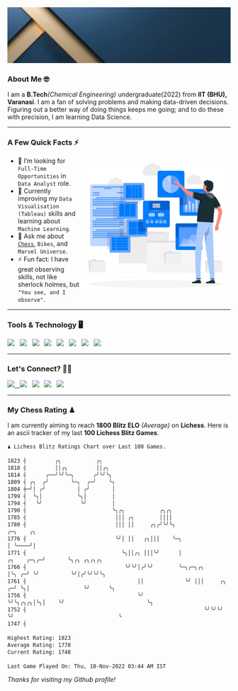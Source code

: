   <img src= "https://github.com/Laxman-Lakhan/Laxman-Lakhan/blob/master/Assets/Header.gif">

### About Me 🤓

I am a **B.Tech**_(Chemical Engineering)_ undergraduate(2022) from **IIT (BHU), Varanasi**. I am a fan of solving problems and making data-driven decisions. Figuring out a better way of doing things keeps me going; and to do these with precision, I am learning Data Science.

---

### A Few Quick Facts ⚡️
<img align="right" alt="Coding" width="340" src="https://github.com/Laxman-Lakhan/Laxman-Lakhan/blob/master/Assets/Data_Vector.jpg">   

- 🤝 I’m looking for `Full-Time Opportunities` in `Data Analyst` role.
- 📖 Currently improving my `Data Visualisation (Tableau)` skills and learning about `Machine Learning`.
- 💬 Ask me about [`Chess`](https://lichess.org/@/YourKingIsInDanger), `Bikes`, and `Marvel Universe`.
- ⚡️ Fun fact: I have great observing skills, not like sherlock holmes, but `"You see, and I observe"`.

---
### Tools & Technology 🖥

<img src="https://img.shields.io/badge/Python-white?logo=Python&logoColor=ColorName&style=ShieldStyle" /> &nbsp;
<img src="https://img.shields.io/badge/MySQL-white?logo=MySQL&logoColor=ColorName&style=ShieldStyle" /> &nbsp;
<img src="https://img.shields.io/badge/Tableau-white?logo=Tableau&logoColor=ColorName&style=ShieldStyle" /> &nbsp;
<img src="https://img.shields.io/badge/Excel-white?logo=Microsoft+Excel&logoColor=196F3D&style=ShieldStyle" /> &nbsp;
<img src="https://img.shields.io/badge/Jupyter-white?logo=Jupyter&logoColor=ColorName&style=ShieldStyle" /> &nbsp;
<img src="https://img.shields.io/badge/pandas-white?logo=Pandas&logoColor=000080&style=ShieldStyle" /> &nbsp;
<img src="https://img.shields.io/badge/numpy-white?logo=Numpy&logoColor=85C1E9&style=ShieldStyle" /> &nbsp;
<img src="https://img.shields.io/badge/scikit learn-white?logo=Scikit+Learn&logoColor=ColorName&style=ShieldStyle" /> &nbsp;



---

### Let's Connect? 🫳🏻

<a href="mailto:laxmansingh.lakhan@gmail.com"> <img src="https://img.icons8.com/fluent/48/000000/gmail.png" width="3.5%"/> &nbsp;
[<img src="https://img.icons8.com/color/48/000000/linkedin.png" width="3.5%"/>](https://www.linkedin.com/in/laxman-lakhan/)  &nbsp;
[<img src="https://img.icons8.com/fluent/48/000000/facebook-new.png" width="3.5%"/>](https://www.facebook.com/s.laxmanlakhan/)  &nbsp;
[<img src="https://img.icons8.com/fluent/48/000000/instagram-new.png" width="3.5%"/>](https://www.instagram.com/laxman.lakhan/)  &nbsp;
[<img src="https://img.icons8.com/color/48/000000/twitter.png" width="3.5%"/>](https://twitter.com/laxman__lakhan)  &nbsp;

 ---
  
### My Chess Rating ♟
  
I am currently aiming to reach **1800 Blitz ELO** *(Average)* on **Lichess**. Here is an ascii tracker of my last **100 Lichess Blitz Games**.

  ```
  ♟︎ 𝙻𝚒𝚌𝚑𝚎𝚜𝚜 𝙱𝚕𝚒𝚝𝚣 𝚁𝚊𝚝𝚒𝚗𝚐𝚜 𝙲𝚑𝚊𝚛𝚝 𝚘𝚟𝚎𝚛 𝙻𝚊𝚜𝚝 𝟷00 𝙶𝚊𝚖𝚎𝚜.
  
1823 ┤         ╭╮           ╭╮
1818 ┤         ││╭╮         ││╭╮
1814 ┤      ╭──╯╰╯╰─╮      ╭╯╰╯╰╮
1809 ┤ ╭╮  ╭╯       ╰─╮  ╭─╯    ╰╮
1804 ┼─╯│ ╭╯          │ ╭╯       │
1799 ┤  ╰╮│           ╰╮│        │
1794 ┤   ╰╯            ╰╯        │
1790 ┤                           ╰╮╭╮           ╭╮╭╮
1785 ┤                            │││ ╭╮        ││││
1780 ┤                            │││ ││     ╭╮╭╯╰╯╰╮                              ╭─╮    ╭╮
1776 ┤                            ╰╯│ ││   ╭╮│││    ╰─╮                            │ ╰────╯│
1771 ┤                              ╰╮││╭╮ │││╰╯      │                 ╭╮    ╭─╮╭─╯       ╰╮╭╮ ╭╮╭╮╭╮
1766 ┤                               ╰╯╰╯│╭╯╰╯        ╰─╮╭─╮╭╮          │╰╮ ╭─╯ ╰╯          ╰╯│╭╯╰╯╰╯╰╮
1761 ┤                                   ││             ╰╯ │││     ╭╮ ╭─╯ ╰╮│                 ╰╯      ╰╮
1756 ┤                                   ╰╯                ╰╯╰╮╭╮╭╮│╰╮│    ╰╯                          ╰╮
1752 ┤                                                        ╰╯╰╯╰╯ ╰╯                                 ╰
1747 ┤ 

Highest Rating: 1823
Average Rating: 1778
Current Rating: 1748 

Last Game Played On: Thu, 10-Nov-2022 03:44 AM IST
  ```
  
  
*Thanks for visiting my Github profile!*
